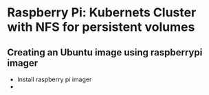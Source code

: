 # Raspberry Pi: Kubernets Cluster with NFS for persistent volumes

## Creating an Ubuntu image using raspberrypi imager
- Install raspberry pi imager
- 
